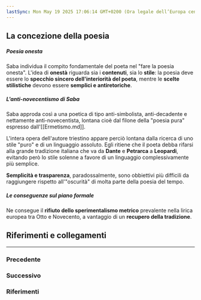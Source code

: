 ```yaml
---
lastSync: Mon May 19 2025 17:06:14 GMT+0200 (Ora legale dell’Europa centrale)
---
```

## La concezione della poesia
##### Poesia onesta
Saba individua il compito fondamentale del poeta nel "fare la poesia onesta". L'idea di **onestà** riguarda sia i **contenuti**, sia lo **stile**: la poesia deve essere lo **specchio sincero dell'interiorità del poeta**, mentre le **scelte stilistiche** devono essere **semplici e antiretoriche**.

##### L'anti-novecentismo di Saba
Saba approda così a una poetica di tipo anti-simbolista, anti-decadente e nettamente anti-novecentista, lontana cioè dal filone della "poesia pura" espresso dall'[[Ermetismo.md]].

L'intera opera dell'autore triestino appare perciò lontana dalla ricerca di uno stile "puro" e di un linguaggio assoluto. Egli ritiene che il poeta debba rifarsi alla grande tradizione italiana che va da **Dante** e **Petrarca** a **Leopardi**, evitando però lo stile solenne a favore di un linguaggio complessivamente più semplice.

**Semplicità e trasparenza**, paradossalmente, sono obbiettivi più difficili da raggiungere rispetto all'"oscurità" di molta parte della poesia del tempo.

##### Le conseguenze sul piano formale
Ne consegue il **rifiuto dello sperimentalismo metrico** prevalente nella lirica europea tra Otto e Novecento, a vantaggio di un **recupero della tradizione**.


## Riferimenti e collegamenti
---
### Precedente


### Successivo


### Riferimenti
